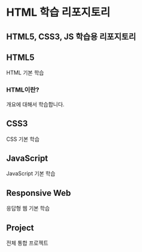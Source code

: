 # HTML 학습 리포지토리
HTML5, CSS3, JS 학습용 리포지토리
-----
## HTML5
HTML 기본 학습

### HTML이란?
개요에 대해서 학습합니다.

## CSS3
CSS 기본 학습

## JavaScript 
JavaScript 기본 학습

## Responsive Web
응답형 웹 기본 학습

## Project
전체 통합 프로젝트
